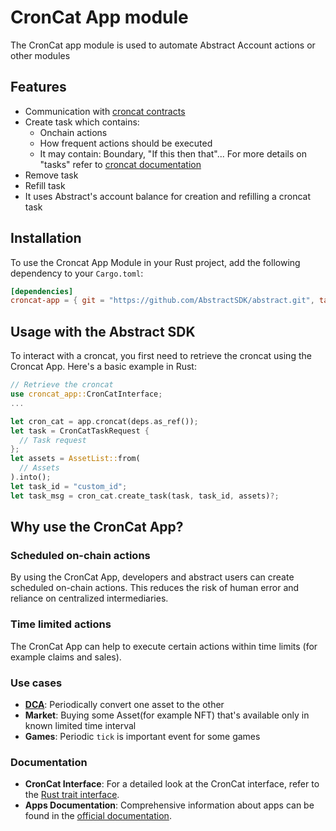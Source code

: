 # CronCat App module

The CronCat app module is used to automate Abstract Account actions or other modules

## Features
- Communication with [croncat contracts](https://docs.cron.cat/docs/deployed-contracts/)
- Create task which contains:
  - Onchain actions
  - How frequent actions should be executed
  - It may contain: Boundary, "If this then that"... For more details on "tasks" refer to [croncat documentation](https://docs.cron.cat/docs/task-anatomy/)
- Remove task
- Refill task
- It uses Abstract's account balance for creation and refilling a croncat task 

## Installation

To use the Croncat App Module in your Rust project, add the following dependency to your `Cargo.toml`:
```toml
[dependencies]
croncat-app = { git = "https://github.com/AbstractSDK/abstract.git", tag="v0.18.0", default-features = false }
```

## Usage with the Abstract SDK
To interact with a croncat, you first need to retrieve the croncat using the Croncat App. Here's a basic example in Rust:
```rust
// Retrieve the croncat
use croncat_app::CronCatInterface;
...

let cron_cat = app.croncat(deps.as_ref());
let task = CronCatTaskRequest {
  // Task request
};
let assets = AssetList::from(
  // Assets
).into();
let task_id = "custom_id";
let task_msg = cron_cat.create_task(task, task_id, assets)?;
```

## Why use the CronCat App?

### Scheduled on-chain actions
By using the CronCat App, developers and abstract users can create scheduled on-chain actions. This reduces the risk of human error and reliance on centralized intermediaries.

### Time limited actions
The CronCat App can help to execute certain actions within time limits (for example claims and sales).

### Use cases
- **[DCA](../dca/README.md)**: Periodically convert one asset to the other
- **Market**: Buying some Asset(for example NFT) that's available only in known limited time interval
- **Games**: Periodic `tick` is important event for some games 

### Documentation
- **CronCat Interface**: For a detailed look at the CronCat interface, refer to the [Rust trait interface](https://github.com/AbstractSDK/abstract/blob/42d967c3b13c1194e92a03244c8c5b2843726d12/modules/contracts/apps/croncat/src/api.rs#L21).
- **Apps Documentation**: Comprehensive information about apps can be found in the [official documentation](https://docs.abstract.money/3_framework/7_module_types.html#apps).

